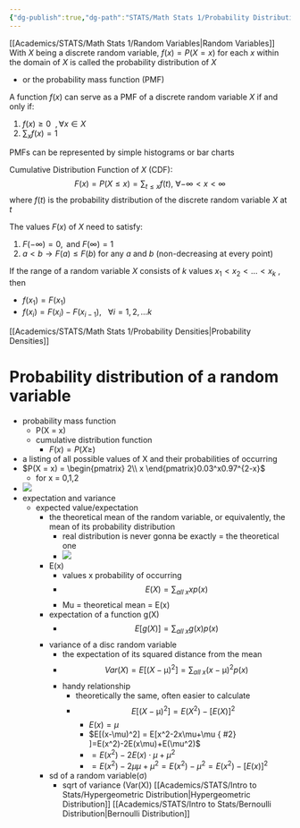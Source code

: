 ```yaml
---
{"dg-publish":true,"dg-path":"STATS/Math Stats 1/Probability Distributions.md","permalink":"/stats/math-stats-1/probability-distributions/","created":"2024-10-01T16:54:34.929-04:00","updated":"2025-07-07T18:02:31.401-04:00"}
---
```


[[Academics/STATS/Math Stats 1/Random Variables\|Random Variables]]
With $X$ being a discrete random variable, $f(x)=P(X=x)$ for each $x$ within the domain of $X$ is called the probability distribution of $X$
- or the probability mass function (PMF)

A function $f(x)$ can serve as a PMF of a discrete random variable $X$ if and only if:
1. $f(x)\geq0\ \ , \forall x\in X$
2. $\sum_{x}f(x)=1$

PMFs can be represented by simple histograms or bar charts

Cumulative Distribution Function of $X$ (CDF):
$$
F(x)=P(X\leq x)=\sum_{t\leq x}f(t),\ \forall -\infty<x<\infty
$$
where $f(t)$ is the probability distribution of the discrete random variable $X$ at $t$

The values $F(x)$ of $X$ need to satisfy:
1. $F(-\infty)=0,\text{ and }F(\infty)=1$
2. $a<b\to F(a)\leq F(b)$ for any $a$ and $b$ (non-decreasing at every point)

If the range of a random variable $X$ consists of $k$ values $x_{1}<x_{2}<\dots<x_{k}$ , then 
- $f(x_{1})=F(x_{1})$
- $f(x_{i})=F(x_{i})-F(x_{i-1}),\ \ \ \forall i=1,2,\dots k$

[[Academics/STATS/Math Stats 1/Probability Densities\|Probability Densities]]


# Probability distribution of a random variable
- probability mass function
	- P(X = x)
	- cumulative distribution function
		- $F(x) = P(X \geq )$
- a listing of all possible values of X and their probabilities of occurring
- $P(X = x) = \begin{pmatrix}   2\\   x   \end{pmatrix}0.03^x0.97^{2-x}$
	- for x = 0,1,2
- ![](https://i.imgur.com/2PEm6my.png)
- expectation and variance
	- expected value/expectation
		- the theoretical mean of the random variable, or equivalently, the mean of its probability distribution
			- real distribution is never gonna be exactly = the theoretical one
			- ![](https://i.imgur.com/XyZIXXt.png)
		- E(x)
			- values x probability of occurring
			- $$E(X) = \sum_{all\ x}xp(x)$$
			- Mu = theoretical mean = E(x)
		- expectation of a function g(X)
			- $$E[g(X)] = \sum_{all\ x}g(x)p(x)$$
		- variance of a disc random variable
			- the expectation of its squared distance from the mean
			- $$Var(X) = E[(X-\upmu )^2] = \sum_{all\ x}(x- \upmu )^2p(x)$$
			- handy relationship
				- theoretically the same, often easier to calculate
				- $$ E[(X-\upmu )^2] = E(X^2) - [E(X)]^2 $$
					- $E(x)=\mu$
					- $E[(x-\mu)^2] = E[x^2-2x\mu+\mu
{ #2}
]=E(x^2)-2E(x\mu)+E(\mu^2)$
					- $=E(x^2)-2E(x)\cdot \mu +\mu^2$
					- $=E(x^2)-2\mu\mu+\mu^2= E(x^2)-\mu^2=E(x^2)-[E(x)]^2$
		- sd of a random variable(σ)
			- sqrt of variance (Var(X))
[[Academics/STATS/Intro to Stats/Hypergeometric Distribution\|Hypergeometric Distribution]]
[[Academics/STATS/Intro to Stats/Bernoulli Distribution\|Bernoulli Distribution]]